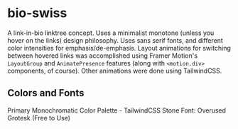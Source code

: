 # bio-swiss

A link-in-bio linktree concept. Uses a minimalist monotone (unless you hover on the links) design philosophy. Uses sans serif fonts, and different color intensities for emphasis/de-emphasis. Layout animations for switching between hovered links was accomplished using Framer Motion's `LayoutGroup` and `AnimatePresence` features (along with `<motion.div>` components, of course). Other animations were done using TailwindCSS.

## Colors and Fonts

Primary Monochromatic Color Palette - TailwindCSS Stone
Font: Overused Grotesk (Free to Use)
